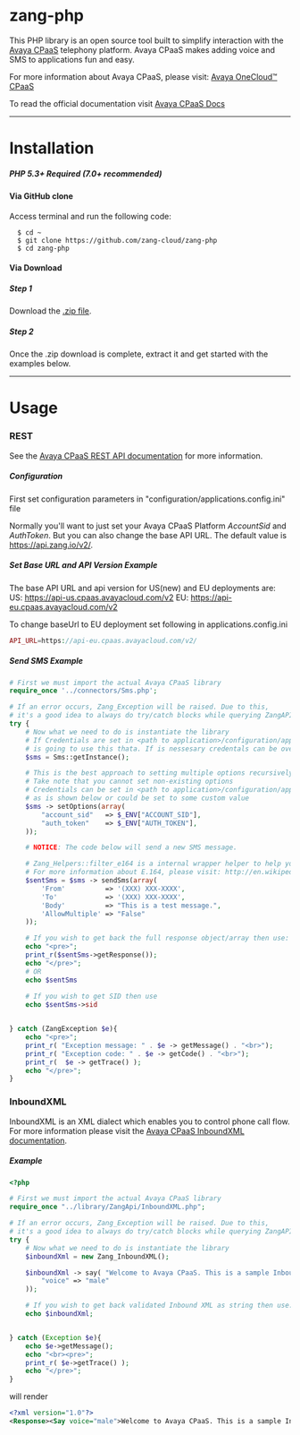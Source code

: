 
zang-php
==========

This PHP library is an open source tool built to simplify interaction with the [Avaya CPaaS](http://www.zang.io) telephony platform. Avaya CPaaS makes adding voice and SMS to applications fun and easy.

For more information about Avaya CPaaS, please visit: [Avaya OneCloud™️ CPaaS ](http://zang.io/products/cloud)

To read the official documentation visit [Avaya CPaaS Docs](http://docs.zang.io/aspx/docs)


---
Installation
============
##### PHP 5.3+ Required (7.0+ recommended)

#### Via GitHub clone

Access terminal and run the following code:

```shell
  $ cd ~
  $ git clone https://github.com/zang-cloud/zang-php
  $ cd zang-php
```

#### Via Download

##### Step 1

Download the [.zip file](https://github.com/zang-cloud/zang-php/archive/master.zip).

##### Step 2

Once the .zip download is complete, extract it and get started with the examples below.


---

Usage
======

### REST

See the [Avaya CPaaS REST API documentation](http://docs.zang.io/aspx/rest) for more information.
##### Configuration
First set configuration parameters in "configuration/applications.config.ini" file

Normally you'll want to just set your Avaya CPaaS Platform *AccountSid* and *AuthToken*. But you can also change the base API URL. The default value is https://api.zang.io/v2/.

##### Set Base URL and API Version Example

The base API URL and api version for US(new) and EU deployments are:
US: https://api-us.cpaas.avayacloud.com/v2
EU: https://api-eu.cpaas.avayacloud.com/v2

To change baseUrl to EU deployment set following in applications.config.ini

```php
API_URL=https://api-eu.cpaas.avayacloud.com/v2/
```

##### Send SMS Example

```php
# First we must import the actual Avaya CPaaS library
require_once '../connectors/Sms.php';

# If an error occurs, Zang_Exception will be raised. Due to this,
# it's a good idea to always do try/catch blocks while querying ZangAPI
try {
    # Now what we need to do is instantiate the library
    # If Credentials are set in <path to application>/configuration/application.config.php application 
    # is going to use this thata. If is nessesary credentals can be overriden as is shown below
    $sms = Sms::getInstance();

    # This is the best approach to setting multiple options recursively
    # Take note that you cannot set non-existing options
    # Credentials can be set in <path to application>/configuration/application.config.php and be used 
    # as is shown below or could be set to some custom value
    $sms -> setOptions(array(
        "account_sid"   => $_ENV["ACCOUNT_SID"],
        "auth_token"    => $_ENV["AUTH_TOKEN"],
    ));

    # NOTICE: The code below will send a new SMS message.

    # Zang_Helpers::filter_e164 is a internal wrapper helper to help you work with phone numbers and their formatting
    # For more information about E.164, please visit: http://en.wikipedia.org/wiki/E.164
    $sentSms = $sms -> sendSms(array(
        'From'          => '(XXX) XXX-XXXX',
        'To'            => '(XXX) XXX-XXXX',
        'Body'          => "This is a test message.",
        'AllowMultiple' => "False"
    ));

    # If you wish to get back the full response object/array then use:
    echo "<pre>";
    print_r($sentSms->getResponse());
    echo "</pre>";
    # OR
    echo $sentSms
    
    # If you wish to get SID then use
    echo $sentSms->sid


} catch (ZangException $e){
    echo "<pre>";
    print_r( "Exception message: " . $e -> getMessage() . "<br>");
    print_r( "Exception code: " . $e -> getCode() . "<br>");
    print_r(  $e -> getTrace() );
    echo "</pre>";
}
```

### InboundXML

InboundXML is an XML dialect which enables you to control phone call flow. For more information please visit the [Avaya CPaaS InboundXML documentation](http://docs.zang.io/aspx/inboundxml).

##### <Say> Example

```php
<?php

# First we must import the actual Avaya CPaaS library
require_once "../library/ZangApi/InboundXML.php";

# If an error occurs, Zang_Exception will be raised. Due to this,
# it's a good idea to always do try/catch blocks while querying ZangAPI
try {
    # Now what we need to do is instantiate the library
    $inboundXml = new Zang_InboundXML();

    $inboundXml -> say( "Welcome to Avaya CPaaS. This is a sample InboundXML document.", array(
        "voice" => "male"
    ));

    # If you wish to get back validated Inbound XML as string then use:
    echo $inboundXml;


} catch (Exception $e){
    echo $e->getMessage();
    echo "<br><pre>";
    print_r( $e->getTrace() );
    echo "</pre>";
}
```

will render

```xml
<?xml version="1.0"?>
<Response><Say voice="male">Welcome to Avaya CPaaS. This is a sample InboundXML document.</Say></Response>

```

